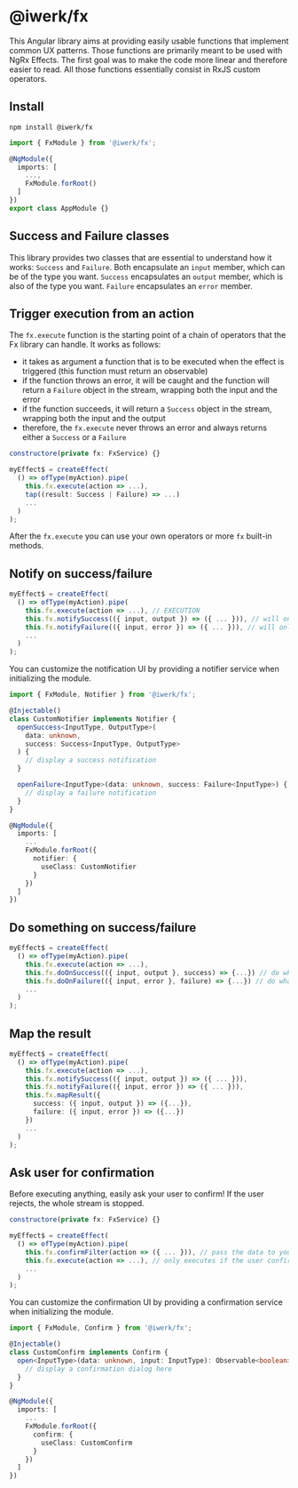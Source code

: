 # @iwerk/fx

This Angular library aims at providing easily usable functions that implement common UX patterns. Those functions are primarily meant to be used with NgRx Effects. The first goal was to make the code more linear and therefore easier to read. All those functions essentially consist in RxJS custom operators.

## Install

```shell
npm install @iwerk/fx
```

```ts
import { FxModule } from '@iwerk/fx';

@NgModule({
  imports: [
    ...,
    FxModule.forRoot()
  ]
})
export class AppModule {}
```

## Success and Failure classes

This library provides two classes that are essential to understand how it works: `Success` and `Failure`. Both encapsulate an `input` member, which can be of the type you want. `Success` encapsulates an `output` member, which is also of the type you want. `Failure` encapsulates an `error` member.

## Trigger execution from an action

The `fx.execute` function is the starting point of a chain of operators that the Fx library can handle. It works as follows:

* it takes as argument a function that is to be executed when the effect is triggered (this function must return an observable)
* if the function throws an error, it will be caught and the function will return a `Failure` object in the stream, wrapping both the input and the error
* if the function succeeds, it will return a `Success` object in the stream, wrapping both the input and the output
* therefore, the `fx.execute` never throws an error and always returns either a `Success` or a `Failure`

```ts
constructore(private fx: FxService) {}

myEffect$ = createEffect(
  () => ofType(myAction).pipe(
    this.fx.execute(action => ...),
    tap((result: Success | Failure) => ...)
    ...
  )
);
```

After the `fx.execute` you can use your own operators or more `fx` built-in methods.

## Notify on success/failure

```ts
myEffect$ = createEffect(
  () => ofType(myAction).pipe(
    this.fx.execute(action => ...), // EXECUTION
    this.fx.notifySuccess(({ input, output }) => ({ ... })), // will only run if the execution succeeds, generate data to pass to the notification UI handler
    this.fx.notifyFailure(({ input, error }) => ({ ... })), // will only run if the execution fails, generate data to pass to the notification UI handler
    ...
  )
);
```

You can customize the notification UI by providing a notifier service when initializing the module.

```ts
import { FxModule, Notifier } from '@iwerk/fx';

@Injectable()
class CustomNotifier implements Notifier {
  openSuccess<InputType, OutputType>(
    data: unknown,
    success: Success<InputType, OutputType>
  ) {
    // display a success notification
  }

  openFailure<InputType>(data: unknown, success: Failure<InputType>) {
    // display a failure notification
  }
}

@NgModule({
  imports: [
    ...
    FxModule.forRoot({
      notifier: {
        useClass: CustomNotifier
      }
    })
  ]
})
```

## Do something on success/failure

```ts
myEffect$ = createEffect(
  () => ofType(myAction).pipe(
    this.fx.execute(action => ...),
    this.fx.doOnSuccess(({ input, output }, success) => {...}) // do whatever you want here,
    this.fx.doOnFailure(({ input, error }, failure) => {...}) // do whatever you want here
    ...
  )
);
```

## Map the result

```ts
myEffect$ = createEffect(
  () => ofType(myAction).pipe(
    this.fx.execute(action => ...),
    this.fx.notifySuccess(({ input, output }) => ({ ... })),
    this.fx.notifyFailure(({ input, error }) => ({ ... })),
    this.fx.mapResult({
      success: ({ input, output }) => ({...}),
      failure: ({ input, error }) => ({...})
    })
    ...
  )
);
```

## Ask user for confirmation

Before executing anything, easily ask your user to confirm! If the user rejects, the whole stream is stopped.

```ts
constructore(private fx: FxService) {}

myEffect$ = createEffect(
  () => ofType(myAction).pipe(
    this.fx.confirmFilter(action => ({ ... })), // pass the data to your confirmation UI handler
    this.fx.execute(action => ...), // only executes if the user confirms
    ...
  )
);
```

You can customize the confirmation UI by providing a confirmation service when initializing the module.

```ts
import { FxModule, Confirm } from '@iwerk/fx';

@Injectable()
class CustomConfirm implements Confirm {
  open<InputType>(data: unknown, input: InputType): Observable<boolean> {
    // display a confirmation dialog here
  }
}

@NgModule({
  imports: [
    ...
    FxModule.forRoot({
      confirm: {
        useClass: CustomConfirm
      }
    })
  ]
})
```

